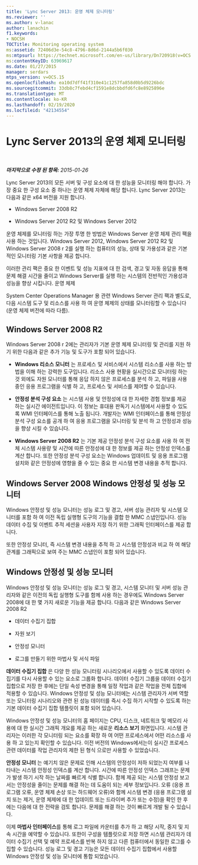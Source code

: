 ```yaml
---
title: 'Lync Server 2013: 운영 체제 모니터링'
ms.reviewer: ''
ms.author: v-lanac
author: lanachin
f1.keywords:
- NOCSH
TOCTitle: Monitoring operating system
ms:assetid: 72406d3e-54c8-4796-8d6d-2144a5b6f030
ms:mtpsurl: https://technet.microsoft.com/en-us/library/Dn720918(v=OCS.15)
ms:contentKeyID: 63969617
ms.date: 01/27/2015
manager: serdars
mtps_version: v=OCS.15
ms.openlocfilehash: ea10d7dff41f310e41c1257fa858d0b5d9226bdc
ms.sourcegitcommit: 33db8c7febd4cf1591e8dcbbdfd6fc8e8925896e
ms.translationtype: MT
ms.contentlocale: ko-KR
ms.lasthandoff: 02/19/2020
ms.locfileid: "42134554"
---
```

<div data-xmlns="http://www.w3.org/1999/xhtml">

<div class="topic" data-xmlns="http://www.w3.org/1999/xhtml" data-msxsl="urn:schemas-microsoft-com:xslt" data-cs="http://msdn.microsoft.com/">

<div data-asp="https://msdn2.microsoft.com/asp">

# <a name="monitoring-operating-system-in-lync-server-2013"></a>Lync Server 2013의 운영 체제 모니터링

</div>

<div id="mainSection">

<div id="mainBody">

<span> </span>

_**마지막으로 수정 된 항목:** 2015-01-26_

Lync Server 2013의 모든 서버 및 구성 요소에 대 한 성능을 모니터링 해야 합니다. 가장 중요 한 구성 요소 중 하나는 운영 체제 자체에 해당 합니다. Lync Server 2013는 다음과 같은 x64 버전을 지원 합니다.

  - Windows Server 2008 R2

  - Windows Server 2012 R2 및 Windows Server 2012

운영 체제를 모니터링 하는 가장 투명 한 방법은 Windows Server 운영 체제 관리 팩을 사용 하는 것입니다. Windows Server 2012, Windows Server 2012 R2 및 Windows Server 2008 r 2를 실행 하는 컴퓨터의 성능, 상태 및 가용성과 같은 기본적인 모니터링 기본 사항을 제공 합니다.

이러한 관리 팩은 중요 한 이벤트 및 성능 지표에 대 한 검색, 경고 및 자동 응답을 통해 문제 해결 시간을 줄이고 Windows Server를 실행 하는 시스템의 전반적인 가용성과 성능을 향상 시킵니다. 운영 체제

System Center Operations Manager 용 관련 Windows Server 관리 팩과 별도로, 다음 시스템 도구 및 리소스를 사용 하 여 운영 체제의 상태를 모니터링할 수 있습니다 (운영 체제 버전에 따라 다름).

<div>

## <a name="windows-server2008r2"></a>Windows Server 2008 R2

Windows Server 2008 r 2에는 관리자가 기본 운영 체제 모니터링 및 관리를 지원 하기 위한 다음과 같은 추가 기능 및 도구가 포함 되어 있습니다.

  - **Windows 리소스 모니터** 는 프로세스 및 서비스에서 시스템 리소스를 사용 하는 방법을 이해 하는 강력한 도구입니다. 리소스 사용 현황을 실시간으로 모니터링 하는 것 외에도 자원 모니터를 통해 응답 하지 않은 프로세스를 분석 하 고, 파일을 사용 중인 응용 프로그램을 식별 하 고, 프로세스 및 서비스를 제어할 수 있습니다.

  - **안정성 분석 구성 요소** 는 시스템 사용 및 안정성에 대 한 자세한 경험 정보를 제공 하는 실시간 에이전트입니다. 이 정보는 휴대용 판독기 시스템에서 사용할 수 있도록 WMI 인터페이스를 통해 노출 됩니다. 개발자는 WMI 인터페이스를 통해 안정성 분석 구성 요소를 공개 하 여 응용 프로그램을 모니터링 및 분석 하 고 안정성과 성능을 향상 시킬 수 있습니다.

  - **Windows Server 2008 R2** 는 기본 제공 안정성 분석 구성 요소를 사용 하 여 전체 시스템 사용량 및 시간에 따른 안정성에 대 한 정보를 제공 하는 안정성 인덱스를 계산 합니다. 또한 안정성 분석 구성 요소는 Windows 업데이트 및 응용 프로그램 설치와 같은 안정성에 영향을 줄 수 있는 중요 한 시스템 변경 내용을 추적 합니다.

</div>

<div>

## <a name="windows-server2008-windows-reliability-and-performance-monitor"></a>Windows Server 2008 Windows 안정성 및 성능 모니터

Windows 안정성 및 성능 모니터는 성능 로그 및 경고, 서버 성능 관리자 및 시스템 모니터를 포함 하 여 이전 독립 실행형 도구의 기능을 결합 한 MMC 스냅인입니다. 성능 데이터 수집 및 이벤트 추적 세션을 사용자 지정 하기 위한 그래픽 인터페이스를 제공 합니다.

또한 안정성 모니터, 즉 시스템 변경 내용을 추적 하 고 시스템 안정성과 비교 하 여 해당 관계를 그래픽으로 보여 주는 MMC 스냅인이 포함 되어 있습니다.

</div>

<div>

## <a name="windows-reliability-and-performance-monitor"></a>Windows 안정성 및 성능 모니터

Windows 안정성 및 성능 모니터는 성능 로그 및 경고, 시스템 모니터 및 서버 성능 관리자와 같은 이전의 독립 실행형 도구를 함께 사용 하는 경우에도 Windows Server 2008에 대 한 몇 가지 새로운 기능을 제공 합니다. 다음과 같은 Windows Server 2008 R2

  - 데이터 수집기 집합

  - 자원 보기

  - 안정성 모니터

  - 로그를 만들기 위한 마법사 및 서식 파일

**데이터 수집기 집합** 은 다양 한 성능 모니터링 시나리오에서 사용할 수 있도록 데이터 수집기를 다시 사용할 수 있는 요소로 그룹화 합니다. 데이터 수집기 그룹을 데이터 수집기 집합으로 저장 한 후에는 단일 속성 변경을 통해 일정 작업과 같은 작업을 전체 집합에 적용할 수 있습니다. Windows 안정성 및 성능 모니터에는 시스템 관리자가 서버 역할 또는 모니터링 시나리오와 관련 된 성능 데이터를 즉시 수집 하기 시작할 수 있도록 하는 기본 데이터 수집기 집합 템플릿이 포함 되어 있습니다.

Windows 안정성 및 성능 모니터의 홈 페이지는 CPU, 디스크, 네트워크 및 메모리 사용에 대 한 실시간 그래픽 개요를 제공 하는 새로운 **리소스 보기** 화면입니다. 시스템 관리자는 이러한 각 모니터링 되는 요소를 확장 하 여 어떤 프로세스에서 어떤 리소스를 사용 하 고 있는지 확인할 수 있습니다. 이전 버전의 Windows에서는이 실시간 프로세스 관련 데이터를 작업 관리자의 제한 된 형식 으로만 사용할 수 있었습니다.

**안정성 모니터** 는 예기치 않은 문제로 인해 시스템의 안정성이 저하 되었는지 여부를 나타내는 시스템 안정성 인덱스를 계산 합니다. 시간에 따른 안정성 인덱스 그래프는 문제가 발생 하기 시작 하는 날짜를 빠르게 식별 합니다. 함께 제공 되는 시스템 안정성 보고서는 안정성을 줄이는 문제를 해결 하는 데 도움이 되는 세부 정보입니다. 오류 (응용 프로그램 오류, 운영 체제 손상 또는 하드웨어 오류)와 함께 시스템 변경 (응용 프로그램 설치 또는 제거, 운영 체제에 대 한 업데이트 또는 드라이버 추가 또는 수정)을 확인 한 후에는 다음에 대 한 전략을 검토 합니다. 문제를 해결 하는 것이 빠르게 개발 될 수 있습니다.

이제 **마법사 인터페이스**를 통해 로그 파일에 카운터를 추가 하 고 해당 시작, 중지 및 지속 시간을 예약할 수 있습니다. 또한이 구성을 템플릿으로 저장 하면 시스템 관리자가 데이터 수집기 선택 및 예약 프로세스를 반복 하지 않고 다른 컴퓨터에서 동일한 로그를 수집할 수 있습니다. 성능 로그 및 경고 기능은 모든 데이터 수집기 집합에서 사용할 Windows 안정성 및 성능 모니터에 통합 되었습니다.

</div>

</div>

<span> </span>

</div>

</div>

</div>


